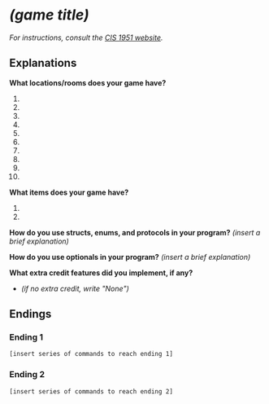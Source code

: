 # *(game title)*

*For instructions, consult the [CIS 1951 website](https://www.seas.upenn.edu/~cis1951/assignments/hw/hw1).*

## Explanations

**What locations/rooms does your game have?**

1. 
2. 
3. 
4. 
5. 
6. 
7. 
8. 
9. 
10. 

**What items does your game have?**

1. 
2. 

**How do you use structs, enums, and protocols in your program?** *(insert a brief explanation)*

**How do you use optionals in your program?** *(insert a brief explanation)*

**What extra credit features did you implement, if any?**

* *(if no extra credit, write "None")*

## Endings

### Ending 1

```
[insert series of commands to reach ending 1]
```

### Ending 2

```
[insert series of commands to reach ending 2]
```
